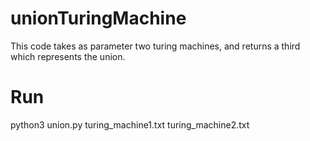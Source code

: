 # unionTuringMachine
This code takes as parameter two turing machines, and returns a third which represents the union.

# Run
python3 union.py turing_machine1.txt turing_machine2.txt


